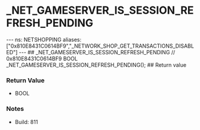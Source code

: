 # _NET_GAMESERVER_IS_SESSION_REFRESH_PENDING

--- ns: NETSHOPPING aliases: ["0x810E8431C0614BF9","_NETWORK_SHOP_GET_TRANSACTIONS_DISABLED"] --- ## _NET_GAMESERVER_IS_SESSION_REFRESH_PENDING  // 0x810E8431C0614BF9 BOOL _NET_GAMESERVER_IS_SESSION_REFRESH_PENDING();   ## Return value

### Return Value
* BOOL

### Notes
* Build: 811


